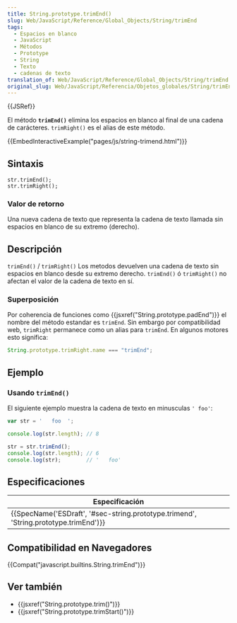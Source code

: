 ```yaml
---
title: String.prototype.trimEnd()
slug: Web/JavaScript/Reference/Global_Objects/String/trimEnd
tags:
  - Espacios en blanco
  - JavaScript
  - Métodos
  - Prototype
  - String
  - Texto
  - cadenas de texto
translation_of: Web/JavaScript/Reference/Global_Objects/String/trimEnd
original_slug: Web/JavaScript/Referencia/Objetos_globales/String/trimEnd
---
```


{{JSRef}}

El método **`trimEnd()`** elimina los espacios en blanco al final de una cadena de carácteres. `trimRight()` es el alias de este método.

{{EmbedInteractiveExample("pages/js/string-trimend.html")}}

## Sintaxis

```
str.trimEnd();
str.trimRight();
```

### Valor de retorno

Una nueva cadena de texto que representa la cadena de texto llamada sin espacios en blanco de su extremo (derecho).

## Descripción

`trimEnd()` / `trimRight()` Los metodos devuelven una cadena de texto sin espacios en blanco desde su extremo derecho. `trimEnd()` ó `trimRight()` no afectan el valor de la cadena de texto en sí.

### Superposición

Por coherencia de funciones como {{jsxref("String.prototype.padEnd")}} el nombre del método estandar es `trimEnd`. Sin embargo por compatibilidad web, `trimRight` permanece como un alias para `trimEnd`. En algunos motores esto significa:

```js
String.prototype.trimRight.name === "trimEnd";
```

## Ejemplo

### Usando `trimEnd()`

El siguiente ejemplo muestra la cadena de texto en minusculas `' foo'`:

```js
var str = '   foo  ';

console.log(str.length); // 8

str = str.trimEnd();
console.log(str.length); // 6
console.log(str);        // '   foo'
```

## Especificaciones

| Especificación                                                                                                   |
| ---------------------------------------------------------------------------------------------------------------- |
| {{SpecName('ESDraft', '#sec-string.prototype.trimend', 'String.prototype.trimEnd')}} |

## Compatibilidad en Navegadores

{{Compat("javascript.builtins.String.trimEnd")}}

## Ver también

- {{jsxref("String.prototype.trim()")}}
- {{jsxref("String.prototype.trimStart()")}}
